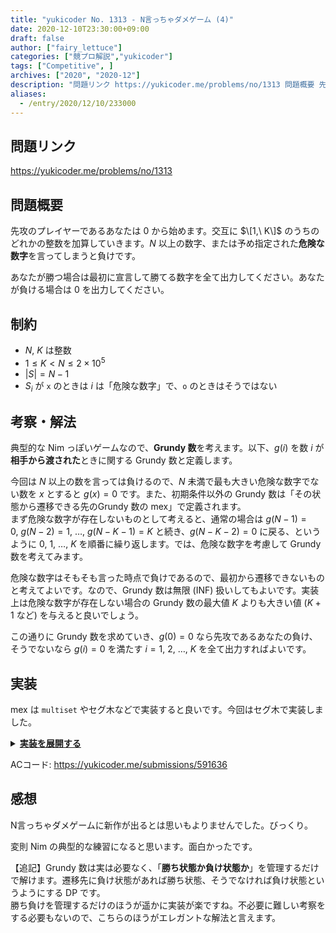 ```yaml
---
title: "yukicoder No. 1313 - N言っちゃダメゲーム (4)"
date: 2020-12-10T23:30:00+09:00
draft: false
author: ["fairy_lettuce"]
categories: ["競プロ解説","yukicoder"]
tags: ["Competitive", ]
archives: ["2020", "2020-12"]
description: "問題リンク https://yukicoder.me/problems/no/1313 問題概要 先攻のプレイヤーであるあなたは から始めます。交互に のうちのどれかの整数を加算していきます。 以上の数字、または予め指定された危険な数字を言ってしまうと負けです。 あなたが勝つ場合…"
aliases:
  - /entry/2020/12/10/233000
---
```


<!-- 解説ブログ テンプレ -->

## 問題リンク

https://yukicoder.me/problems/no/1313

## 問題概要

先攻のプレイヤーであるあなたは $0$ から始めます。交互に $\[1,\ K\]$ のうちのどれかの整数を加算していきます。$N$ 以上の数字、または予め指定された<b>危険な数字</b>を言ってしまうと負けです。

あなたが勝つ場合は最初に宣言して勝てる数字を全て出力してください。あなたが負ける場合は $0$ を出力してください。

## 制約

- $N,\ K$ は整数
- $1\le K\lt N\le 2\times 10^{5}$
- $|S|=N-1$
- $S_{i}$ が `x` のときは $i$ は「危険な数字」で、`o` のときはそうではない

<!--more-->

## 考察・解法

典型的な Nim っぽいゲームなので、<b>Grundy 数</b>を考えます。以下、$g(i)$ を数 $i$ が<b>相手から渡された</b>ときに関する Grundy 数と定義します。  

今回は $N$ 以上の数を言っては負けるので、$N$ 未満で最も大きい危険な数字でない数を $x$ とすると $g(x)=0$ です。また、初期条件以外の Grundy 数は「その状態から遷移できる先のGrundy 数の $\mathrm{mex}$」で定義されます。  
まず危険な数字が存在しないものとして考えると、通常の場合は $g(N-1)=0,\ g(N-2)=1,\ \dots,\ g(N-K-1)=K$ と続き、$g(N-K-2)=0$ に戻る、というように $0,\ 1,\ \dots,\ K$ を順番に繰り返します。では、危険な数字を考慮して Grundy 数を考えてみます。

危険な数字はそもそも言った時点で負けであるので、最初から遷移できないものと考えてよいです。なので、Grundy 数は無限 (INF) 扱いしてもよいです。実装上は危険な数字が存在しない場合の Grundy 数の最大値 $K$ よりも大きい値 ($K+1$ など) を与えると良いでしょう。

この通りに Grundy 数を求めていき、$g(0)=0$ なら先攻であるあなたの負け、そうでないなら $g(i)=0$ を満たす $i=1,\ 2,\ \dots,\ K$ を全て出力すればよいです。

## 実装

$\mathrm{mex}$ は `multiset` やセグ木などで実装すると良いです。今回はセグ木で実装しました。

<details><summary><u><b>実装を展開する</b></u></summary>

```cs
		public void Solve()
		{
			var (n, k, s) = cin.ReadValue<int, int, string>();
			var grundy = new int[n];
			s = s.Reverse().Join();
			s += "o";

			var seg = new SegmentTree<(int count, int index)>(
				Enumerable.Zip(Enumerable.Repeat(0, k + 2), Enumerable.Range(0, k + 2), (x, y) => (count: x, index: y)),
				(x, y) => (x.count == 0) ? x : ((y.count == 0) ? y : (int.MaxValue, -1)),
				(int.MaxValue, -1));

			int max = -1;
			for (int i = 0; i < k; i++)
			{
				if (s[i] == 'o')
				{
					max++;
					grundy[i] = max;
					seg.Update(max, (seg[max].count + 1, max));
				}
				else
				{
					grundy[i] = k + 1;
					seg.Update(k + 1, (seg[k + 1].count + 1, k + 1));
				}
			}
			for (int i = k; i < n; i++)
			{
				if (s[i] == 'o')
				{
					grundy[i] = seg.GetResult(0, k + 2).index;
					seg.Update(grundy[i], (seg[grundy[i]].count + 1, grundy[i]));
				}
				else
				{
					grundy[i] = k + 1;
					seg.Update(grundy[i], (seg[grundy[i]].count + 1, grundy[i]));
				}

				var g = grundy[i - k];
				seg.Update(g, (seg[g].count - 1, g));
			}

			var ans = new List<int>();

			for (int i = k; i >= 1; i--)
			{
				if (grundy[n - i - 1] == 0) ans.Add(i);
			}

			ans.Sort();

			if (grundy[n - 1] == 0) Console.WriteLine(0);
			else
			{
				foreach (var e in ans)
				{
					Console.WriteLine(e);
				}
			}
		}
```

</details>

ACコード: https://yukicoder.me/submissions/591636  

## 感想

N言っちゃダメゲームに新作が出るとは思いもよりませんでした。びっくり。

変則 Nim の典型的な練習になると思います。面白かったです。

【追記】Grundy 数は実は必要なく、「<b>勝ち状態か負け状態か</b>」を管理するだけで解けます。遷移先に負け状態があれば勝ち状態、そうでなければ負け状態というようにする DP です。  
勝ち負けを管理するだけのほうが遥かに実装が楽ですね。不必要に難しい考察をする必要もないので、こちらのほうがエレガントな解法と言えます。